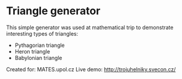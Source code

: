 Triangle generator
========

This simple generator was used at mathematical trip to demonstrate interesting types of triangles:
- Pythagorian triangle
- Heron triangle
- Babylonian triangle

Created for: MATES.upol.cz
Live demo: http://trojuhelniky.svecon.cz/